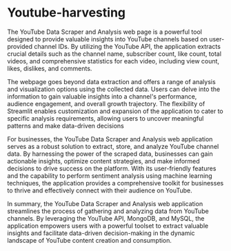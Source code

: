 # Youtube-harvesting

The YouTube Data Scraper and Analysis web page is a powerful tool designed to provide valuable insights into YouTube channels based on user-provided channel IDs. By utilizing the YouTube API, the application extracts crucial details such as the channel name, subscriber count, like count, total videos, and comprehensive statistics for each video, including view count, likes, dislikes, and comments.

The webpage goes beyond data extraction and offers a range of analysis and visualization options using the collected data. Users can delve into the information to gain valuable insights into a channel's performance, audience engagement, and overall growth trajectory. The flexibility of Streamlit enables customization and expansion of the application to cater to specific analysis requirements, allowing users to uncover meaningful patterns and make data-driven decisions

For businesses, the YouTube Data Scraper and Analysis web application serves as a robust solution to extract, store, and analyze YouTube channel data. By harnessing the power of the scraped data, businesses can gain actionable insights, optimize content strategies, and make informed decisions to drive success on the platform. With its user-friendly features and the capability to perform sentiment analysis using machine learning techniques, the application provides a comprehensive toolkit for businesses to thrive and effectively connect with their audience on YouTube.

In summary, the YouTube Data Scraper and Analysis web application streamlines the process of gathering and analyzing data from YouTube channels. By leveraging the YouTube API, MongoDB, and MySQL, the application empowers users with a powerful toolset to extract valuable insights and facilitate data-driven decision-making in the dynamic landscape of YouTube content creation and consumption.
